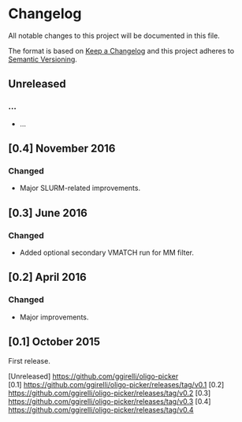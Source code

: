 # Changelog
All notable changes to this project will be documented in this file.

The format is based on [Keep a Changelog](http://keepachangelog.com/en/1.0.0/)
and this project adheres to [Semantic Versioning](http://semver.org/spec/v2.0.0.html).



## Unreleased
### ...
- ...



## [0.4] November 2016
### Changed
- Major SLURM-related improvements.



## [0.3] June 2016
### Changed
- Added optional secondary VMATCH run for MM filter.



## [0.2] April 2016
### Changed
- Major improvements.



## [0.1] October 2015
First release.



[Unreleased] https://github.com/ggirelli/oligo-picker  
[0.1] https://github.com/ggirelli/oligo-picker/releases/tag/v0.1
[0.2] https://github.com/ggirelli/oligo-picker/releases/tag/v0.2
[0.3] https://github.com/ggirelli/oligo-picker/releases/tag/v0.3
[0.4] https://github.com/ggirelli/oligo-picker/releases/tag/v0.4


